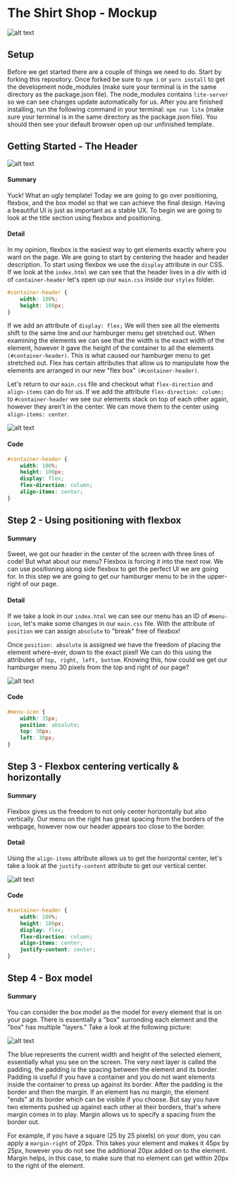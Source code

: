 # The Shirt Shop - Mockup

![alt text](https://github.com/j-lemire/DevMtn-CSS-Store/blob/master/readme/finished.png "Finished Template")

## Setup
Before we get started there are a couple of things we need to do. Start by forking this repository. Once forked be sure to `npm i` or `yarn install` to get the development node_modules (make sure your terminal is in the same directory as the package.json file). The node_modules contains `lite-server` so we can see changes update automatically for us. After you are finished installing, run the following command in your terminal: `npm run lite` (make sure your terminal is in the same directory as the package.json file). You should then see your default browser open up our unfinished template.

## Getting Started - The Header
![alt text](https://github.com/j-lemire/DevMtn-CSS-Store/blob/master/readme/unfinished.png "Unfinished Template")
#### Summary
Yuck! What an ugly template! Today we are going to go over positioning, flexbox, and the box model so that we can achieve the final design. Having a beautiful UI is just as important as a stable UX. To begin we are going to look at the title section using flexbox and positioning.
#### Detail
In my opinion, flexbox is the easiest way to get elements exactly where you want on the page. We are going to start by centering the header and header description. To start using flexbox we use the `display` attribute in our CSS. 
If we look at the `index.html` we can see that the header lives in a div with id of `container-header` let's open up our `main.css` inside our `styles` folder.
```css
#container-header {
	width: 100%;
	height: 100px;
}
```
If we add an attribute of `display: flex;` We will then see all the elements shift to the same line and our hamburger menu get stretched out. When examining the elements we can see that the width is the exact width of the element, however it gave the height of the container to all the elements `(#container-header)`. This is what caused our hamburger menu to get stretched out. Flex has certain attributes that allow us to manipulate how the elements are arranged in our new "flex box" `(#container-header)`.

Let's return to our `main.css` file and checkout what `flex-direction` and `align-items` can do for us. If we add the attribute `flex-direction: column;` to `#container-header` we see our elements stack on top of each other again, however they aren't in the center. We can move them to the center using `align-items: center`. 

![alt text](https://github.com/j-lemire/DevMtn-CSS-Store/blob/master/readme/center-header.png "Center Header")
#### Code
```css
#container-header {
	width: 100%;
	height: 100px;
	display: flex;
	flex-direction: column;
	align-items: center;
}
```
## Step 2 - Using positioning with flexbox
#### Summary
Sweet, we got our header in the center of the screen with three lines of code! But what about our menu? Flexbox is forcing it into the next row. We can use positioning along side flexbox to get the perfect UI we are going for. In this step we are going to get our hamburger menu to be in the upper-right of our page.

#### Detail
If we take a look in our `index.html` we can see our menu has an ID of `#menu-icon`, let's make some changes in our `main.css` file. With the attribute of `position` we can assign `absolute` to "break" free of flexbox!

Once `position: absolute` is assigned we have the freedom of placing the element where-ever, down to the exact pixel! We can do this using the attributes of `top, right, left, bottom`. Knowing this, how could we get our hamburger menu 30 pixels from the top and right of our page?

![alt text](https://github.com/j-lemire/DevMtn-CSS-Store/blob/master/readme/positionMenu.png "Position Menu")

#### Code
```css
#menu-icon {
	width: 35px;
	position: absolute;
	top: 30px;
	left: 30px;
}
```

## Step 3 - Flexbox centering vertically & horizontally
#### Summary
Flexbox gives us the freedom to not only center horizontally but also vertically. Our menu on the right has great spacing from the borders of the webpage, however now our header appears too close to the border. 

#### Detail
Using the `align-items` attribute allows us to get the horizontal center, let's take a look at the `justify-content` attribute to get our vertical center.

![alt text](https://github.com/j-lemire/DevMtn-CSS-Store/blob/master/readme/justifyContent.png "Justify Content")

#### Code
```css
#container-header {
	width: 100%;
	height: 100px;
	display: flex;
	flex-direction: column;
	align-items: center;
	justify-content: center;
}
```

## Step 4 - Box model
#### Summary
You can consider the box model as the model for every element that is on your page. There is essentially a "box" surronding each element and the "box" has multiple "layers." Take a look at the following picture:

![alt text](https://github.com/j-lemire/DevMtn-CSS-Store/blob/master/readme/boxModel.png "Box Model")

The blue represents the current width and height of the selected element, essentially what you see on the screen. The very next layer is called the padding, the padding is the spacing between the element and its border. Padding is useful if you have a container and you do not want elements inside the container to press up against its border. After the padding is the border and then the margin. If an element has no margin, the element "ends" at its border which can be visible if you choose. But say you have two elements pushed up against each other at their borders, that's where margin comes in to play. Margin allows us to specify a spacing from the border out.

For example, if you have a square (25 by 25 pixels) on your dom, you can apply a `margin-right` of 20px. This takes your element and makes it 45px by 25px, however you do not see the additional 20px added on to the element. Margin helps, in this case, to make sure that no element can get within 20px to the right of the element. 
